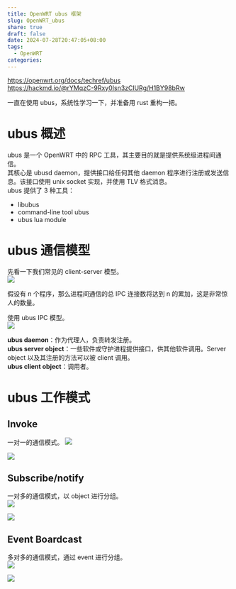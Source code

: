 ```yaml
---
title: OpenWRT ubus 框架
slug: OpenWRT_ubus
share: true
draft: false
date: 2024-07-28T20:47:05+08:00
tags:
  - OpenWRT
categories:
---
```


https://openwrt.org/docs/techref/ubus<br>
https://hackmd.io/@rYMqzC-9Rxy0Isn3zClURg/H1BY98bRw<br>

一直在使用 ubus，系统性学习一下，并准备用 rust 重构一把。


# ubus 概述

ubus 是一个 OpenWRT 中的 RPC 工具，其主要目的就是提供系统级进程间通信。<br>
其核心是 ubusd daemon，提供接口给任何其他 daemon 程序进行注册或发送信息。该接口使用 unix socket 实现，并使用 TLV 格式消息。<br>
ubus 提供了 3 种工具：
* libubus
* command-line tool ubus
* ubus lua module


# ubus 通信模型

先看一下我们常见的 client-server 模型。<br>
![](https://img.jaxwang.top/2024/07/c22c0e7464b519259d48e4ebc919159c.png)


假设有 n 个程序，那么进程间通信的总 IPC 连接数将达到 n 的累加，这是非常惊人的数量。<br>

使用 ubus IPC 模型。<br>
![](https://img.jaxwang.top/2024/07/337b7ddfd0334542f502db331c62f034.png)

**ubus daemon**：作为代理人，负责转发注册。<br>
**ubus server object**：一些软件或守护进程提供接口，供其他软件调用。Server object 以及其注册的方法可以被 client 调用。<br>
**ubus client object**：调用者。<br>


# ubus 工作模式



## Invoke
一对一的通信模式。
![](https://img.jaxwang.top/2024/07/7f0b542ed8e100a5d92fe23e8849761f.png)





![](https://img.jaxwang.top/2024/07/a9062b48edd65822cecef2a0950fb7ab.png)




## Subscribe/notify

一对多的通信模式，以 object 进行分组。<br>
![](https://img.jaxwang.top/2024/07/b3b08c141488348f69b93a602dd9a366.png)

![](https://img.jaxwang.top/2024/07/698a0d6cab87565293109af0c0863268.png)




## Event Boardcast

多对多的通信模式，通过 event 进行分组。<br>
![](https://img.jaxwang.top/2024/07/541d43cc5eaa8755644da527fd7a9511.png)


![](https://img.jaxwang.top/2024/07/82fc6a4e965763f04175404adbd87d54.png)


